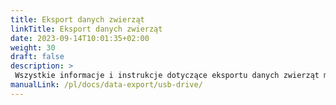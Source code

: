 ```yaml
---
title: Eksport danych zwierząt
linkTitle: Eksport danych zwierząt
date: 2023-09-14T10:01:35+02:00
weight: 30
draft: false
description: >
 Wszystkie informacje i instrukcje dotyczące eksportu danych zwierząt można znaleźć tutaj
manualLink: /pl/docs/data-export/usb-drive/
---
```

<script>
  window.location.href = "/pl/docs/data-export/usb-drive/";
</script>
